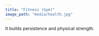 ```yaml
---
title: "Fitness (Gym)"
image_path: "media/health.jpg"
---
```


It builds persistence and physical strength.